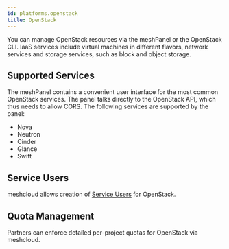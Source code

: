 ```yaml
---
id: platforms.openstack
title: OpenStack
---
```


You can manage OpenStack resources via the meshPanel or the OpenStack CLI. IaaS services include virtual machines in different flavors, network services and storage services, such as block and object storage.

## Supported Services

The meshPanel contains a convenient user interface for the most common OpenStack services. The panel talks directly
to the OpenStack API, which thus needs to allow CORS. The following services are supported by the panel:

- Nova
- Neutron
- Cinder
- Glance
- Swift

## Service Users

meshcloud allows creation of [Service Users](meshcloud.service-user.md) for OpenStack.

## Quota Management

Partners can enforce detailed per-project quotas for OpenStack via meshcloud.
